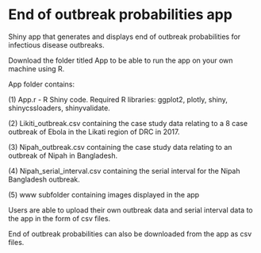 # End of outbreak probabilities app

Shiny app that generates and displays end of outbreak probabilities for infectious disease outbreaks.

Download the folder titled App to be able to run the app on your own machine using R.  

App folder contains:  

(1) App.r - R Shiny code. Required R libraries: ggplot2, plotly, shiny, shinycssloaders, shinyvalidate.

(2) Likiti_outbreak.csv containing the case study data relating to a 8 case outbreak of Ebola in the Likati region of DRC in 2017.  

(3) Nipah_outbreak.csv containing the case study data relating to an outbreak of Nipah in Bangladesh.  

(4) Nipah_serial_interval.csv containing the serial interval for the Nipah Bangladesh outbreak.  

(5) www subfolder containing images displayed in the app

Users are able to upload their own outbreak data and serial interval data to the app in the form of csv files.  

End of outbreak probabilities can also be downloaded from the app as csv files.
